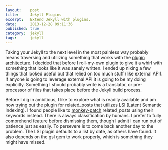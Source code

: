 ```yaml
---
layout:    post
title:     Jekyll Plugins
excerpt:   Extend Jekyll with plugins.
date:      2013-12-28 09:11:36
published: true
category:  jekyll
tags:      jekyll
---
```


Taking your Jekyll to the next level in the most painless way probably means traversing and utilizing something that works with the [plugin architecture][jekyll-plugins]. I decided that before I roll-my-own plugin to give it a whirl with something that looks like it was sanely written. I ended up nixing a few things that looked useful but that relied on too much stuff (like external API). If anyone is going to leverage external API it is going to be my doing explicitly. Something I should probably write is a translator, or pre-processor of files that takes place before the Jekyll build process.

Before I dig in ambitious, I like to explore what is readily available and am now trying out the plugin for related\_posts that utilizes LSI (Latent Semantic Indexing). I found people like to [monkey-patch][monkey-patch] related\_posts using their keywords instead. There is always classification by humans. I prefer to fully comprehend feature before dismissing them, though I admit I can run out of patience just as easily. To persevere is to come back another day to the problem. The LSI plugin defaults to a list by date, as others have found. It also depends on the gsl gem to work properly, which is something they might have missed.

[jekyll-plugins]: http://jekyllrb.com/docs/plugins/
[monkey-patch]: http://en.wikipedia.org/wiki/Monkey_patch
